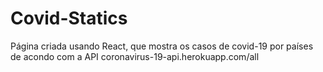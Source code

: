 # Covid-Statics
Página criada usando React, que mostra os casos de covid-19 por países de acondo com a API coronavirus-19-api.herokuapp.com/all
